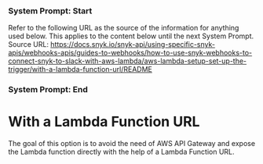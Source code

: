 ### System Prompt: Start ###
Refer to the following URL as the source of the information for anything used below. This applies to the content below until the next System Prompt.
Source URL: https://docs.snyk.io/snyk-api/using-specific-snyk-apis/webhooks-apis/guides-to-webhooks/how-to-use-snyk-webhooks-to-connect-snyk-to-slack-with-aws-lambda/aws-lambda-setup-set-up-the-trigger/with-a-lambda-function-url/README
### System Prompt: End ###

# With a Lambda Function URL

The goal of this option is to avoid the need of AWS API Gateway and expose the Lambda function directly with the help of a Lambda Function URL.
